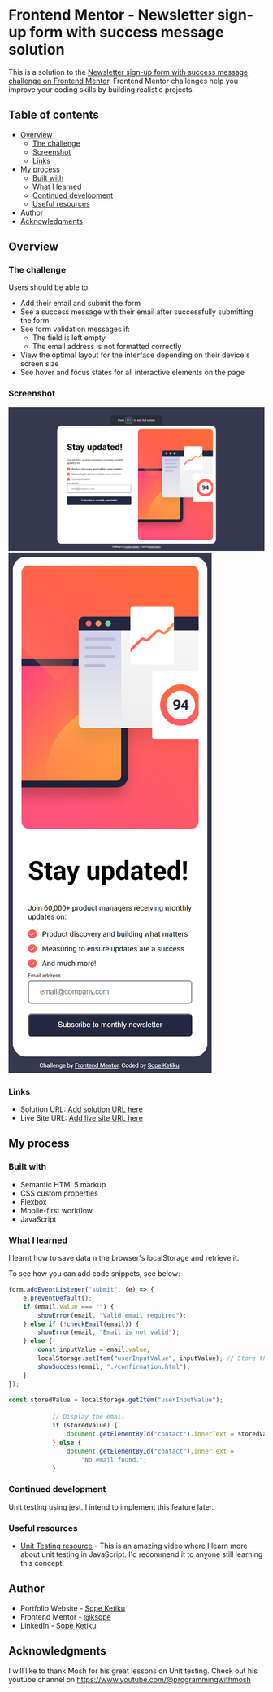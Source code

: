 # Frontend Mentor - Newsletter sign-up form with success message solution

This is a solution to the [Newsletter sign-up form with success message challenge on Frontend Mentor](https://www.frontendmentor.io/challenges/newsletter-signup-form-with-success-message-3FC1AZbNrv). Frontend Mentor challenges help you improve your coding skills by building realistic projects. 

## Table of contents

- [Overview](#overview)
  - [The challenge](#the-challenge)
  - [Screenshot](#screenshot)
  - [Links](#links)
- [My process](#my-process)
  - [Built with](#built-with)
  - [What I learned](#what-i-learned)
  - [Continued development](#continued-development)
  - [Useful resources](#useful-resources)
- [Author](#author)
- [Acknowledgments](#acknowledgments)


## Overview

### The challenge

Users should be able to:

- Add their email and submit the form
- See a success message with their email after successfully submitting the form
- See form validation messages if:
  - The field is left empty
  - The email address is not formatted correctly
- View the optimal layout for the interface depending on their device's screen size
- See hover and focus states for all interactive elements on the page

### Screenshot

![Desktop](./desktop-screenshot.png)
![Mobile](./mobile-screenshot.png)


### Links

- Solution URL: [Add solution URL here](https://github.com/ksope/fm-newsletter-signup)
- Live Site URL: [Add live site URL here](https://your-live-site-url.com)

## My process

### Built with

- Semantic HTML5 markup
- CSS custom properties
- Flexbox
- Mobile-first workflow
- JavaScript


### What I learned

I learnt how to save data n the browser's localStorage and retrieve it. 

To see how you can add code snippets, see below:

```javascript
form.addEventListener("submit", (e) => {
    e.preventDefault();
    if (email.value === "") {
        showError(email, "Valid email required");
    } else if (!checkEmail(email)) {
        showError(email, "Email is not valid");
    } else {
        const inputValue = email.value;
        localStorage.setItem("userInputValue", inputValue); // Store the value in local storage
        showSuccess(email, "./confirmation.html");
    }
});
```

```javascript
const storedValue = localStorage.getItem("userInputValue");

            // Display the email
            if (storedValue) {
                document.getElementById("contact").innerText = storedValue;
            } else {
                document.getElementById("contact").innerText =
                    "No email found.";
            }
```


### Continued development

Unit testing using jest. I intend to implement this feature later.

### Useful resources


- [Unit Testing resource](https://www.youtube.com/watch?v=zuKbR4Q428o&list=PL3ZfrYLtJ3t225fUijpIysi2AnJl42hLq&index=14&t=11s) - This is an amazing video where I learn more about unit testing in JavaScript. I'd recommend it to anyone still learning this concept.



## Author

- Portfolio Website - [Sope Ketiku](https://ksopedev-site.netlify.app/)
- Frontend Mentor - [@ksope](https://www.frontendmentor.io/profile/ksope)
- LinkedIn - [Sope Ketiku](https://www.linkedin.com/in/sope-ketiku/)


## Acknowledgments

I will like to thank Mosh for his great lessons on Unit testing. Check out his youtube channel on https://www.youtube.com/@programmingwithmosh

